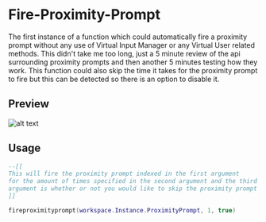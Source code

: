 # Fire-Proximity-Prompt
The first instance of a function which could automatically fire a proximity prompt without any use of Virtual Input Manager or any Virtual User related methods. This didn't take me too long, just a 5 minute review of the api surrounding proximity prompts and then another 5 minutes testing how they work. This function could also skip the time it takes for the proximity prompt to fire but this can be detected so there is an option to disable it. 

## Preview 
![alt text](https://i.imgur.com/6U7ZHfX.gif)

## Usage 

```lua
--[[ 
This will fire the proximity prompt indexed in the first argument
for the amount of times specified in the second argument and the third
argument is whether or not you would like to skip the proximity prompt's hold duration. 
]]

fireproximityprompt(workspace.Instance.ProximityPrompt, 1, true)
```
